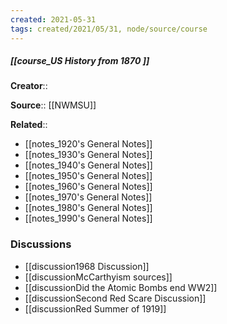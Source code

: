```yaml
---
created: 2021-05-31
tags: created/2021/05/31, node/source/course
---
```


##### [[course_US History from 1870 ]]
**Creator**:: 
 
**Source**:: [[NWMSU]]

**Related**:: 

- [[notes_1920's General Notes]]
- [[notes_1930's General Notes]]
- [[notes_1940's General Notes]]
- [[notes_1950's General Notes]]
- [[notes_1960's General Notes]]
- [[notes_1970's General Notes]]
- [[notes_1980's General Notes]]
- [[notes_1990's General Notes]]

### Discussions

- [[discussion1968 Discussion]]
- [[discussionMcCarthyism sources]]
- [[discussionDid the Atomic Bombs end WW2]]
- [[discussionSecond Red Scare Discussion]]
- [[discussionRed Summer of 1919]]